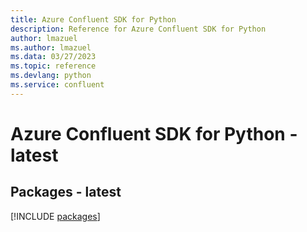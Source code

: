 ```yaml
---
title: Azure Confluent SDK for Python
description: Reference for Azure Confluent SDK for Python
author: lmazuel
ms.author: lmazuel
ms.data: 03/27/2023
ms.topic: reference
ms.devlang: python
ms.service: confluent
---
```

# Azure Confluent SDK for Python - latest
## Packages - latest
[!INCLUDE [packages](confluent-index.md)]
